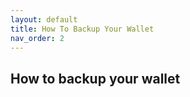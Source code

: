 ```yaml
---
layout: default
title: How To Backup Your Wallet
nav_order: 2
---
```


## How to backup your wallet
